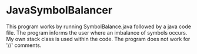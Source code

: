 # JavaSymbolBalancer

This program works by running SymbolBalance.java followed by a java code file. The program informs the user where an imbalance of symbols occurs. My own stack class is used within the code. The program does not work for '//' comments.
